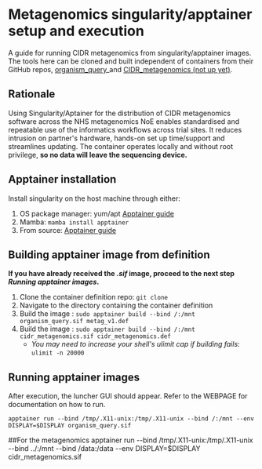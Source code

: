 # Metagenomics singularity/apptainer setup and execution
A guide for running CIDR metagenomics from singularity/apptainer images. The tools here can be cloned and built independent of containers from their GitHub repos, [organism_query](https://github.com/GSTT-CIDR/organism_query)_and [CIDR_metagenomics (not up yet)](https://github.com/).

## Rationale
Using Singularity/Aptainer for the distribution of CIDR metagenomics software across the NHS metagenomics NoE enables standardised and repeatable use of the informatics workflows across trial sites. It reduces intrusion on partner's hardware, hands-on set up time/support and streamlines updating. The container operates locally and without root privilege, **so no data will leave the sequencing device.**

## Apptainer installation
Install singularity on the host machine through either:
1. OS package manager: yum/apt [Apptainer guide](https://apptainer.org/docs/admin/main/installation.html)
2. Mamba: ```mamba install apptainer```
3. From source: [Apptainer guide](https://apptainer.org/docs/admin/main/installation.html)

## Building apptainer image from definition
**If you have already received the _.sif_ image, proceed to the next step _Running apptainer images_.** 
1. Clone the container definition repo: ```git clone``` 
2. Navigate to the directory containing the container definition
3. Build the image : ```sudo apptainer build --bind /:/mnt organism_query.sif metag_v1.def```
3. Build the image : ```sudo apptainer build --bind /:/mnt cidr_metagenomics.sif cidr_metagenomics.def```
     - _You may need to increase your shell's ulimit cap if building fails_: ```ulimit -n 20000```
## Running apptainer images
After execution, the luncher GUI should appear. Refer to the WEBPAGE for documentation on how to run.
```
apptainer run --bind /tmp/.X11-unix:/tmp/.X11-unix --bind /:/mnt --env DISPLAY=$DISPLAY organism_query.sif 
```

##For the metagenomics
apptainer run --bind /tmp/.X11-unix:/tmp/.X11-unix --bind ../:/mnt --bind /data:/data --env DISPLAY=$DISPLAY cidr_metagenomics.sif